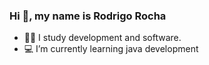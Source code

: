 

### Hi 👋, my name is Rodrigo Rocha

- 👨‍🎓 I study development and software.
- 💻 I’m currently learning java development

